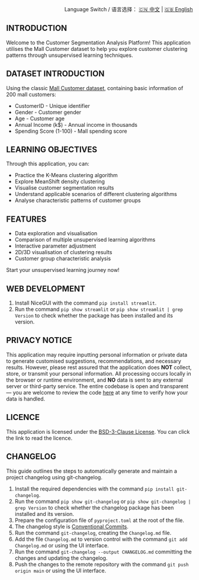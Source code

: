<p align="right">
  Language Switch / 语言选择：
  <a href="./README.zh-CN.md">🇨🇳 中文</a> | <a href="./README.md">🇬🇧 English</a>
</p>

**INTRODUCTION**
---
Welcome to the Customer Segmentation Analysis Platform! This application utilises the Mall Customer dataset to help you
explore customer clustering patterns through unsupervised learning techniques.

**DATASET INTRODUCTION**
---
Using the
classic [Mall Customer dataset](https://www.kaggle.com/datasets/vjchoudhary7/customer-segmentation-tutorial-in-python),
containing basic information of 200 mall customers:

+ CustomerID - Unique identifier
+ Gender - Customer gender
+ Age - Customer age
+ Annual Income (k$) - Annual income in thousands
+ Spending Score (1-100) - Mall spending score

**LEARNING OBJECTIVES**
---
Through this application, you can:

+ Practice the K-Means clustering algorithm
+ Explore MeanShift density clustering
+ Visualise customer segmentation results
+ Understand applicable scenarios of different clustering algorithms
+ Analyse characteristic patterns of customer groups

**FEATURES**
---

+ Data exploration and visualisation
+ Comparison of multiple unsupervised learning algorithms
+ Interactive parameter adjustment
+ 2D/3D visualisation of clustering results
+ Customer group characteristic analysis

Start your unsupervised learning journey now!

**WEB DEVELOPMENT**
---

1. Install NiceGUI with the command `pip install streamlit`.
2. Run the command `pip show streamlit` or `pip show streamlit | grep Version` to check whether the package has been
   installed and its version.

**PRIVACY NOTICE**
---
This application may require inputting personal information or private data to generate customised suggestions,
recommendations, and necessary results. However, please rest assured that the application does **NOT** collect, store,
or transmit your personal information. All processing occurs locally in the browser or runtime environment, and **NO**
data is sent to any external server or third-party service. The entire codebase is open and transparent — you are
welcome to review the code [here](./) at any time to verify how your data is handled.

**LICENCE**
---
This application is licensed under the [BSD-3-Clause License](LICENSE). You can click the link to read the licence.

**CHANGELOG**
---
This guide outlines the steps to automatically generate and maintain a project changelog using git-changelog.

1. Install the required dependencies with the command `pip install git-changelog`.
2. Run the command `pip show git-changelog` or `pip show git-changelog | grep Version` to check whether the changelog
   package has been installed and its version.
3. Prepare the configuration file of `pyproject.toml` at the root of the file.
4. The changelog style is [Conventional Commits](https://www.conventionalcommits.org/en/v1.0.0/).
5. Run the command `git-changelog`, creating the `Changelog.md` file.
6. Add the file `Changelog.md` to version control with the command `git add Changelog.md` or using the UI interface.
7. Run the command `git-changelog --output CHANGELOG.md` committing the changes and updating the changelog.
8. Push the changes to the remote repository with the command `git push origin main` or using the UI interface.
